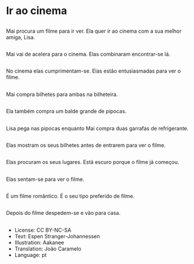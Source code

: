 # Ir ao cinema

##
Mai procura um filme para ir ver. Ela quer ir ao cinema com a sua melhor amiga, Lisa.

##
Mai vai de acelera para o cinema. Elas combinaram encontrar-se lá.

##
No cinema elas cumprimentam-se. Elas estão entusiasmadas para ver o filme.

##
Mai compra bilhetes para ambas na bilheteira.

##
Ela também compra um balde grande de pipocas.

##
Lisa pega nas pipocas enquanto Mai compra duas garrafas de refrigerante.

##
Elas mostram os seus bilhetes antes de entrarem para ver o filme.

##
Elas procuram os seus lugares. Está escuro porque o filme já começou.

##
Elas sentam-se para ver o filme.

##
É um filme romântico. É o seu tipo preferido de filme.

##
Depois do filme despedem-se e vão para casa.

##
* License: CC BY-NC-SA
* Text: Espen Stranger-Johannessen
* Illustration: Aakanee
* Translation: João Caramelo
* Language: pt
